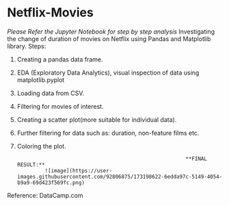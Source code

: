 
# Netflix-Movies
_Please Refer the Jupyter Notebook for step by step analysis_
Investigating the change of duration of movies on Netflix using Pandas and Matplotlib library.
Steps:
1. Creating a pandas data frame.
2. EDA (Exploratory Data Analytics), visual inspection of data using matplotlib.pyplot
3. Loading data from CSV.
4. Filtering for movies of interest.
5. Creating a scatter plot(more suitable for individual data).
6. Further filtering for data such as: duration, non-feature films etc.
7. Coloring the plot.

                                                              **FINAL RESULT:**
                ![image](https://user-images.githubusercontent.com/92806875/173198622-6edda97c-5149-4054-b9a9-69d423f569fc.png)


Reference: DataCamp.com
